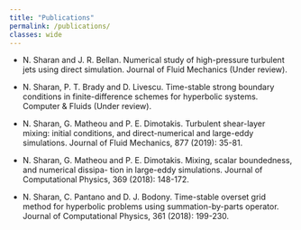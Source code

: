 ```yaml
---
title: "Publications"
permalink: /publications/
classes: wide
---
```


* N. Sharan and J. R. Bellan. Numerical study of high-pressure turbulent jets using direct simulation. Journal of Fluid Mechanics (Under review).

* N. Sharan, P. T. Brady and D. Livescu. Time-stable strong boundary conditions in finite-difference schemes for hyperbolic systems. Computer & Fluids (Under review).

* N. Sharan, G. Matheou and P. E. Dimotakis. Turbulent shear-layer mixing: initial conditions, and direct-numerical and large-eddy simulations. Journal of Fluid Mechanics, 877 (2019): 35-81.

* N. Sharan, G. Matheou and P. E. Dimotakis. Mixing, scalar boundedness, and numerical dissipa- tion in large-eddy simulations. Journal of Computational Physics, 369 (2018): 148-172.

* N. Sharan, C. Pantano and D. J. Bodony. Time-stable overset grid method for hyperbolic problems using summation-by-parts operator. Journal of Computational Physics, 361 (2018): 199-230.